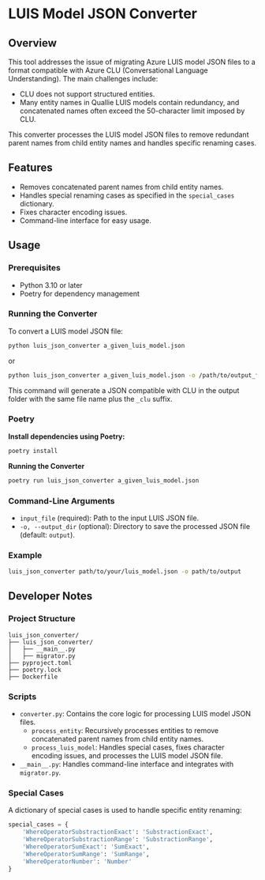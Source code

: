 # LUIS Model JSON Converter

## Overview

This tool addresses the issue of migrating Azure LUIS model JSON files to a format compatible with Azure CLU (Conversational Language Understanding). The main challenges include:
- CLU does not support structured entities.
- Many entity names in Quallie LUIS models contain redundancy, and concatenated names often exceed the 50-character limit imposed by CLU.

This converter processes the LUIS model JSON files to remove redundant parent names from child entity names and handles specific renaming cases.

## Features

- Removes concatenated parent names from child entity names.
- Handles special renaming cases as specified in the `special_cases` dictionary.
- Fixes character encoding issues.
- Command-line interface for easy usage.

## Usage

### Prerequisites

- Python 3.10 or later
- Poetry for dependency management

### Running the Converter

To convert a LUIS model JSON file:

```sh
python luis_json_converter a_given_luis_model.json
```
or

```sh
python luis_json_converter a_given_luis_model.json -o /path/to/output_folder
```

This command will generate a JSON compatible with CLU in the output folder with the same file name plus the  `_clu` suffix.

### Poetry 

**Install dependencies using Poetry:**

  ```sh
  poetry install
  ```

**Running the Converter**

  ```sh
  poetry run luis_json_converter a_given_luis_model.json
  ```


### Command-Line Arguments

- `input_file` (required): Path to the input LUIS JSON file.
- `-o, --output_dir` (optional): Directory to save the processed JSON file (default: `output`).

### Example

```sh
luis_json_converter path/to/your/luis_model.json -o path/to/output
```

## Developer Notes

### Project Structure

```
luis_json_converter/
├── luis_json_converter/
│   ├── __main__.py
│   ├── migrator.py
├── pyproject.toml
├── poetry.lock
├── Dockerfile
```

### Scripts

- `converter.py`: Contains the core logic for processing LUIS model JSON files.
  - `process_entity`: Recursively processes entities to remove concatenated parent names from child entity names.
  - `process_luis_model`: Handles special cases, fixes character encoding issues, and processes the LUIS model JSON file.
- `__main__.py`: Handles command-line interface and integrates with `migrator.py`.

### Special Cases

A dictionary of special cases is used to handle specific entity renaming:

```python
special_cases = {
    'WhereOperatorSubstractionExact': 'SubstractionExact',
    'WhereOperatorSubstractionRange': 'SubstractionRange',
    'WhereOperatorSumExact': 'SumExact',
    'WhereOperatorSumRange': 'SumRange',
    'WhereOperatorNumber': 'Number'
}
```
